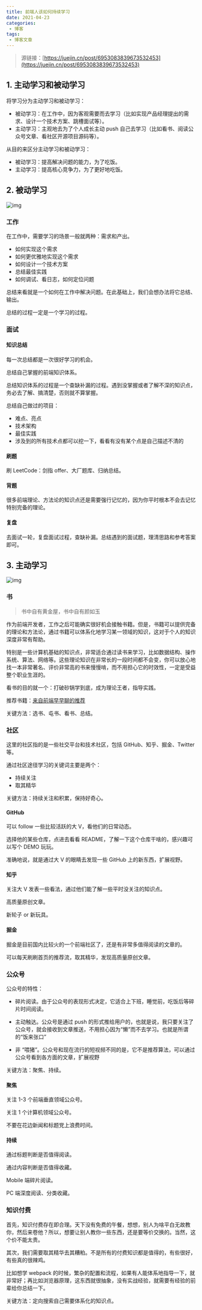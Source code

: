 ```yaml
---
title: 前端人该如何持续学习
date: 2021-04-23
categories:
 - 博客
tags:
 - 博客文章
---
```


<!-- more -->



> 源链接：[https://juejin.cn/post/6953083839673532453](https://juejin.cn/post/6953083839673532453)



## 1. 主动学习和被动学习

将学习分为主动学习和被动学习：

- 被动学习：在工作中，因为客观需要而去学习（比如实现产品经理提出的需求、设计一个技术方案、跳槽面试等）。
- 主动学习：主观地去为了个人成长主动 push 自己去学习（比如看书、阅读公众号文章、看社区开源项目源码等）。

从目的来区分主动学习和被动学习：

- 被动学习：提高解决问题的能力，为了吃饭。
- 主动学习：提高核心竞争力，为了更好地吃饭。



## 2. 被动学习

![img](https://p3-juejin.byteimg.com/tos-cn-i-k3u1fbpfcp/03f4581b27d14e2885ca5feafe8d407b~tplv-k3u1fbpfcp-zoom-1.image)



### 工作

在工作中，需要学习的场景一般就两种：需求和产出。

- 如何实现这个需求
- 如何更优雅地实现这个需求
- 如何设计一个技术方案
- 总结最佳实践
- 如何调试、看日志，如何定位问题

总结来看就是一个如何在工作中解决问题。在此基础上，我们会想办法将它总结、输出。

总结的过程一定是一个学习的过程。



### 面试

#### 知识总结

每一次总结都是一次很好学习的机会。

总结自己掌握的前端知识体系。

总结知识体系的过程是一个查缺补漏的过程。遇到没掌握或者了解不深的知识点，务必去了解、搞清楚，否则就不算掌握。

总结自己做过的项目：

- 难点、亮点
- 技术架构
- 最佳实践
- 涉及到的所有技术点都可以挖一下，看看有没有某个点是自己描述不清的



#### 刷题

刷 LeetCode：剑指 offer、大厂题库、归纳总结。



#### 背题

很多前端理论、方法论的知识点还是需要强行记忆的，因为你平时根本不会去记忆特别完备的理论。



#### 复盘

去面试一轮，复盘面试过程，查缺补漏。总结遇到的面试题，理清思路和参考答案即可。



## 3. 主动学习

 ![img](https://p3-juejin.byteimg.com/tos-cn-i-k3u1fbpfcp/dd44a98512b44343988bda389697ac63~tplv-k3u1fbpfcp-zoom-1.image?imageslim)



### 书

> 书中自有黄金屋，书中自有颜如玉

作为前端开发者，工作之后可能确实很好机会接触书籍。但是，书籍可以提供完备的理论和方法论，通过书籍可以体系化地学习某一领域的知识，这对于个人的知识深度非常有帮助。

特别是一些计算机基础的知识点，非常适合通过读书来学习，比如数据结构、操作系统、算法、网络等。这些理论知识在非常长的一段时间都不会变，你可以放心地找一本非常著名、评价非常高的书来慢慢啃，而不用担心它的时效性，一定是受益整个职业生涯的。

看书的目的就一个：打破砂锅学到底，成为理论王者，指导实践。

推荐书籍：[来自前端早早聊的推荐](https://www.yuque.com/zaotalk/books)

关键方法：选书、屯书、看书、总结。



### 社区

这里的社区指的是一些社交平台和技术社区，包括 GitHub、知乎、掘金、Twitter 等。

通过社区途径学习的关键词主要是两个：

- 持续关注
- 取其精华

关键方法：持续关注和积累，保持好奇心。



#### GitHub

可以 follow 一些比较活跃的大 V，看他们的日常动态。

选择他的某些仓库，点进去看看 README，了解一下这个仓库干啥的，感兴趣可以写个 DEMO 玩玩。

准确地说，就是通过大 V 的眼睛去发现一些 GitHub 上的新东西，扩展视野。



#### 知乎

关注大 V 发表一些看法，通过他们能了解一些平时没关注的知识点。

高质量原创文章。

新轮子 or 新玩具。



#### 掘金

掘金是目前国内比较火的一个前端社区了，还是有非常多值得阅读的文章的。

可以每天刷刷首页的推荐流，取其精华，发现高质量原创文章。



### 公众号

公众号的特性：

- 碎片阅读。由于公众号的表现形式决定，它适合上下班，睡觉前，吃饭后等碎片时间阅读。

- 主动触达。公众号是通过 push 的形式推给用户的，也就是说，我只要关注了公众号，就会接收到文章推送，不用担心因为“懒”而不去学习。也就是所谓的“饭来张口”

- 非 “喂猪”。公众号和现在流行的短视频不同的是，它不是推荐算法，可以通过公众号看到各方面的文章，扩展视野

关键方法：聚焦、持续。



#### 聚焦

关注 1-3 个前端垂直领域公众号。

关注 1 个计算机领域公众号。

不要在花边新闻和标题党上浪费时间。



#### 持续

通过标题判断是否值得阅读。

通过内容判断是否值得收藏。

Mobile 端碎片阅读。

PC 端深度阅读、分类收藏。



### 知识付费

首先，知识付费存在即合理。天下没有免费的午餐，想想，别人为啥平白无故教你，然后来卷他？所以，想要让别人教你一些东西，还是要等价交换的。当然，这个价不能太贵。

其次，我们需要取其精华去其糟粕。不是所有的付费知识都是值得的，有些很好，有些真的很辣鸡。

比如想学 webpack 的时候，繁杂的配置和流程，如果有人能体系地指导一下，就非常好；再比如浏览器原理，这东西就很抽象，没有实战经验，就需要有经验的前辈给你总结一下。

关键方法：定向搜索自己需要体系化的知识点。
